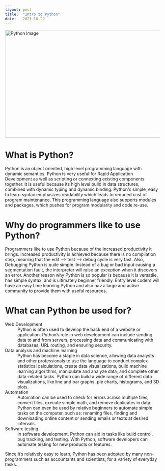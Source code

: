 ```yaml
---
layout: post
title:  "Intro to Python"
date:   2021-10-22 
---
```

<html>
<head>
<meta charset="utf-8">
<title>Intro to Python</title>
<style></style>
</head>
<body>
<img src="https://content.timesjobs.com/img/75447920/Master.jpg" alt="Python Image" width="600" height="350">
    <h1><b>What is Python?</b></h1>
        <p>Python is an object oriented, high level programming language with dynamic semantics. Python is very useful for Rapid Application Development as well as scripting or connexting existing components together. It is useful because its high level build in data structures, combined with dynamic typing and dynamic binding. Python's simple, easy to learn syntax emphasizes readability which leads to reduced cost of program maintenance. This programming language also supports modules and packages, which pushes for program modularity and code re-use.</p>
    <h1><b>Why do programmers like to use Python?</b></h1>
        <p> Programmers like to use Python because of the increased productivity it brings. Increased productivity is achieved because there is no compilation step, meaning that the edit --> test --> debug cycle is very fast. Also, Debugging Python is quite simple. Instead of a bug or bad input causing a segmentation fault, the interpreter will raise an exception when it discovers an error. Another reason why Python is so popular is because it is versatile, has simple syntax, and is ultimately beginner friendly. Entry level coders will have an easy time learning Python and also hav a large and active community to provide them with useful resources.</p>
    <h1><b>What can Python be used for?</b></h1>
            <dl>
                <dt>Web Development</dt>
                    <dd>Python is often used to develop the back end of a website or application. Python’s role in web development can include sending data to and from servers, processing data and communicating with databases, URL routing, and ensuring security.</dd>
                <dt> Data analysis and machine learning</dt>
                    <dd>Python has become a staple in data science, allowing data analysts and other professionals to use the language to conduct complex statistical calculations, create data visualizations, build machine learning algorithms, manipulate and analyze data, and complete other data-related tasks. Python can build a wide range of different data visualizations, like line and bar graphs, pie charts, histograms, and 3D plots.</dd>
                <dt>Automation</dt>
                    <dd> Automation can be used to check for errors across multiple files, convert files, execute simple math, and remove duplicates in data. Python can even be used by relative beginners to automate simple tasks on the computer, such as: renaming files, finding and downloading online content or sending emails or texts at desired intervals.</dd>
                <dt>Software testing</dt>
                    <dd>In software development, Python can aid in tasks like build control, bug tracking, and testing. With Python, software developers can automate testing for new products or features. </dd>
            </dl>
        <p>    
          Since it’s relatively easy to learn, Python has been adopted by many non-programmers such as accountants and scientists, for a variety of everyday tasks. </p>
</body>
</html>   